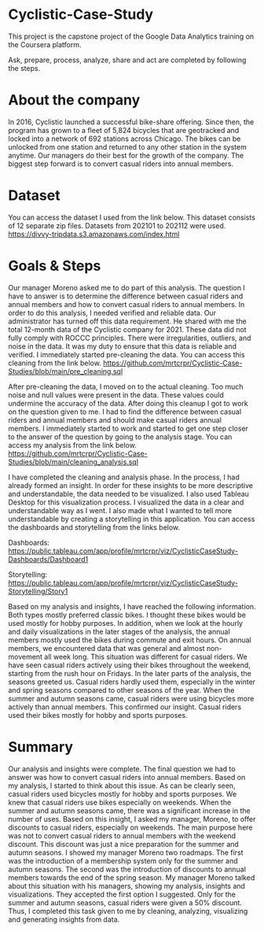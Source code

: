 # Cyclistic-Case-Study

This project is the capstone project of the Google Data Analytics training on the Coursera platform.

Ask, prepare, process, analyze, share and act are completed by following the steps.

# About the company

In 2016, Cyclistic launched a successful bike-share offering. Since then, the program has grown to a fleet of 5,824 bicycles that are geotracked and locked into a network of 692 stations across Chicago. The bikes can be unlocked from one station and returned to any other station in the system anytime. Our managers do their best for the growth of the company. The biggest step forward is to convert casual riders into annual members.

# Dataset

You can access the dataset I used from the link below. This dataset consists of 12 separate zip files. Datasets from 202101 to 202112 were used.
https://divvy-tripdata.s3.amazonaws.com/index.html

# Goals & Steps

Our manager Moreno asked me to do part of this analysis. The question I have to answer is to determine the difference between casual riders and annual members and how to convert casual riders to annual members. In order to do this analysis, I needed verified and reliable data. Our administrator has turned off this data requirement. He shared with me the total 12-month data of the Cyclistic company for 2021. These data did not fully comply with ROCCC principles. There were irregularities, outliers, and noise in the data. It was my duty to ensure that this data is reliable and verified. I immediately started pre-cleaning the data. You can access this cleaning from the link below. 
https://github.com/mrtcrpr/Cyclistic-Case-Studies/blob/main/pre_cleaning.sql

After pre-cleaning the data, I moved on to the actual cleaning. Too much noise and null values were present in the data. These values could undermine the accuracy of the data. After doing this cleanup I got to work on the question given to me. I had to find the difference between casual riders and annual members and should make casual riders annual members. I immediately started to work and started to get one step closer to the answer of the question by going to the analysis stage. You can access my analysis from the link below. 
https://github.com/mrtcrpr/Cyclistic-Case-Studies/blob/main/cleaning_analysis.sql

I have completed the cleaning and analysis phase. In the process, I had already formed an insight. In order for these insights to be more descriptive and understandable, the data needed to be visualized. I also used Tableau Desktop for this visualization process. I visualized the data in a clear and understandable way as I went. I also made what I wanted to tell more understandable by creating a storytelling in this application. You can access the dashboards and storytelling from the links below. 

Dashboards: https://public.tableau.com/app/profile/mrtcrpr/viz/CyclisticCaseStudy-Dashboards/Dashboard1 

Storytelling: https://public.tableau.com/app/profile/mrtcrpr/viz/CyclisticCaseStudy-Storytelling/Story1

Based on my analysis and insights, I have reached the following information. Both types mostly preferred classic bikes. I thought these bikes would be used mostly for hobby purposes. In addition, when we look at the hourly and daily visualizations in the later stages of the analysis, the annual members mostly used the bikes during commute and exit hours. On annual members, we encountered data that was general and almost non-movement all week long. This situation was different for casual riders. We have seen casual riders actively using their bikes throughout the weekend, starting from the rush hour on Fridays. In the later parts of the analysis, the seasons greeted us. Casual riders hardly used them, especially in the winter and spring seasons compared to other seasons of the year. When the summer and autumn seasons came, casual riders were using bicycles more actively than annual members. This confirmed our insight. Casual riders used their bikes mostly for hobby and sports purposes.

# Summary

Our analysis and insights were complete. The final question we had to answer was how to convert casual riders into annual members. Based on my analysis, I started to think about this issue. As can be clearly seen, casual riders used bicycles mostly for hobby and sports purposes. We knew that casual riders use bikes especially on weekends. When the summer and autumn seasons came, there was a significant increase in the number of uses. Based on this insight, I asked my manager, Moreno, to offer discounts to casual riders, especially on weekends. The main purpose here was not to convert casual riders to annual members with the weekend discount. This discount was just a nice preparation for the summer and autumn seasons. I showed my manager Moreno two roadmaps. The first was the introduction of a membership system only for the summer and autumn seasons. The second was the introduction of discounts to annual members towards the end of the spring season. My manager Moreno talked about this situation with his managers, showing my analysis, insights and visualizations. They accepted the first option I suggested. Only for the summer and autumn seasons, casual riders were given a 50% discount. Thus, I completed this task given to me by cleaning, analyzing, visualizing and generating insights from data.
